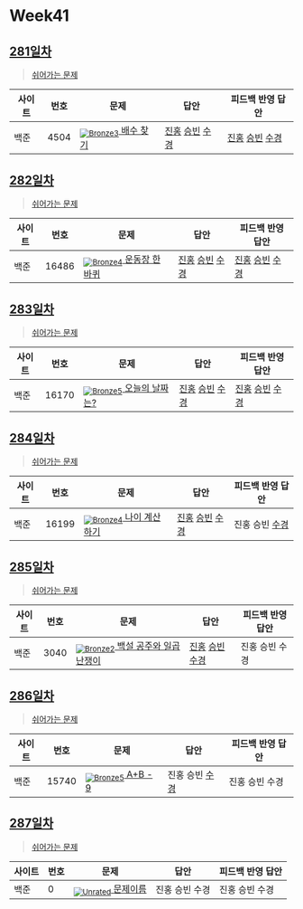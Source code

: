 <!-- tier 리스트 S -->
[Unrated]: https://user-images.githubusercontent.com/33937365/126247607-85783912-c11a-4d50-ac36-8cc7dcb75cd2.png
[NotRated]: https://user-images.githubusercontent.com/33937365/135189055-c3508249-b361-4948-8c36-a74b690cd346.png
[Bronze5]: https://user-images.githubusercontent.com/33937365/126247611-e362d727-17a4-4737-a232-5827e185ab7c.png
[Bronze4]: https://user-images.githubusercontent.com/33937365/126247612-89cbc675-e1d4-43a2-950b-1cb014dca697.png
[Bronze3]: https://user-images.githubusercontent.com/33937365/126247613-b8408610-7bc4-40f8-804f-a30a45ddbb68.png
[Bronze2]: https://user-images.githubusercontent.com/33937365/126247614-d85dc6ff-a520-4c00-82bd-eb593b156bd8.png
[Bronze1]: https://user-images.githubusercontent.com/33937365/126247616-04b2ab30-9891-4b7b-8cb4-38e99b97e834.png
<!-- tier 리스트 E -->

# Week41

## [281일차](Day281)

> [쉬어가는 문제](https://www.acmicpc.net/group/workbook/view/9797/38054)

| 사이트 | 번호 | 문제                                       | 답안           | 피드백 반영 답안 |
| ------ | ---- | ------------------------------------------ | -------------- | ---------------- |
| 백준   | 4504 | [<sub>![Bronze3]</sub> 배수 찾기](https://www.acmicpc.net/problem/4504) | [진홍](Day281/boj4504_kjh.java) [승빈](Day281/boj4504_wsb.java) [수경](Day281/boj4504_hsk.js) | [진홍](Day281/boj4504_kjh.java) [승빈](Day281/boj4504_wsb.java)  [수경](Day281/boj4504_hsk.js)   |

## [282일차](Day282)

> [쉬어가는 문제](https://www.acmicpc.net/group/workbook/view/9797/38060)

| 사이트 | 번호 | 문제                                       | 답안           | 피드백 반영 답안 |
| ------ | ---- | ------------------------------------------ | -------------- | ---------------- |
| 백준   | 16486 | [<sub>![Bronze4]</sub> 운동장 한 바퀴](https://www.acmicpc.net/problem/16486) | [진홍](Day282/boj16486_kjh.py) [승빈](Day282/boj16486_wsb.java) [수경](Day282/boj16486_hsk.js) | [진홍](Day282/boj16486_kjh.py) [승빈](Day282/boj16486_wsb.java) [수경](Day282/boj16486_hsk.js)   |

## [283일차](Day283)

> [쉬어가는 문제](https://www.acmicpc.net/group/workbook/view/9797/38126)

| 사이트 | 번호 | 문제                                       | 답안           | 피드백 반영 답안 |
| ------ | ---- | ------------------------------------------ | -------------- | ---------------- |
| 백준   | 16170    | [<sub>![Bronze5]</sub> 오늘의 날짜는?](https://www.acmicpc.net/problem/16170) | [진홍](Day283/boj16170_kjh.java) [승빈](Day283/boj16170_wsb.java) [수경](Day283/boj16170_hsk.js) | [진홍](Day283/boj16170_kjh.java) [승빈](Day283/boj16170_wsb.java) [수경](Day283/boj16170_hsk.js)

## [284일차](Day284)

> [쉬어가는 문제](https://www.acmicpc.net/group/workbook/view/9797/38163)

| 사이트 | 번호 | 문제                                       | 답안           | 피드백 반영 답안 |
| ------ | ---- | ------------------------------------------ | -------------- | ---------------- |
| 백준   | 16199 | [<sub>![Bronze4]</sub> 나이 계산하기](https://www.acmicpc.net/problem/16199) | [진홍](Day284/boj16199_kjh.py) [승빈](Day284/boj16199_wsb.java) [수경](Day284/boj16199_hsk.js) | 진홍 승빈 [수경](Day284/boj16199_hsk.js)   |

## [285일차](Day285)

> [쉬어가는 문제](https://www.acmicpc.net/group/workbook/view/9797/38200)

| 사이트 | 번호 | 문제                                       | 답안           | 피드백 반영 답안 |
| ------ | ---- | ------------------------------------------ | -------------- | ---------------- |
| 백준   | 3040 | [<sub>![Bronze2]</sub> 백설 공주와 일곱 난쟁이](https://www.acmicpc.net/problem/3040) | [진홍](Day285/boj3040_kjh.java) [승빈](Day285/boj3040_wsb.java) [수경](Day285/boj3040_hsk.py) | 진홍 승빈 수경   |

## [286일차](Day286)

> [쉬어가는 문제](https://www.acmicpc.net/group/workbook/view/9797/38210)

| 사이트 | 번호 | 문제                                       | 답안           | 피드백 반영 답안 |
| ------ | ---- | ------------------------------------------ | -------------- | ---------------- |
| 백준   | 15740    | [<sub>![Bronze5]</sub> A+B - 9](https://www.acmicpc.net/problem/15740) | 진홍 승빈 [수경](Day286/boj15740_hsk.js) | 진홍 승빈 수경   |


## [287일차](Day287)

> [쉬어가는 문제](문제집링크)

| 사이트 | 번호 | 문제                                       | 답안           | 피드백 반영 답안 |
| ------ | ---- | ------------------------------------------ | -------------- | ---------------- |
| 백준   | 0    | [<sub>![Unrated]</sub> 문제이름](문제링크) | 진홍 승빈 수경 | 진홍 승빈 수경   |
